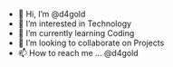 - 👋 Hi, I’m @d4gold
- 👀 I’m interested in Technology
- 🌱 I’m currently learning Coding
- 💞️ I’m looking to collaborate on Projects
- 📫 How to reach me ... @d4gold

<!---
d4gold/d4gold is a ✨ special ✨ repository because its `README.md` (this file) appears on your GitHub profile.
You can click the Preview link to take a look at your changes.
--->
